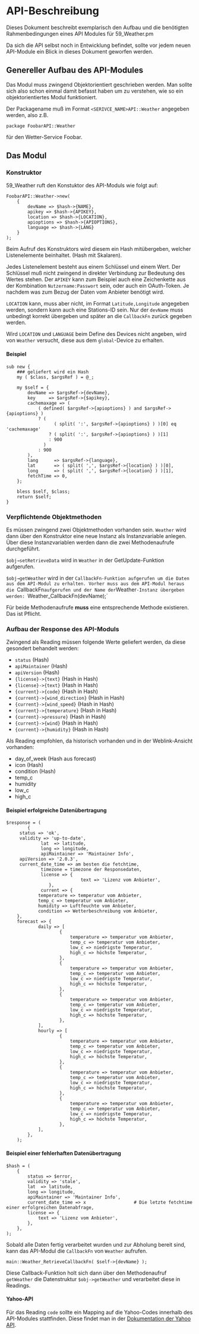# API-Beschreibung

Dieses Dokument beschreibt exemplarisch den Aufbau und die benötigten Rahmenbedingungen eines API Modules für 59_Weather.pm

Da sich die API selbst noch in Entwicklung befindet, sollte vor jedem neuen API-Module ein Blick in dieses Dokument geworfen werden.

## Genereller Aufbau des API-Modules

Das Modul muss zwingend Objektorientiert geschrieben werden. Man sollte sich also schon einmal damit befasst haben um zu verstehen, wie so ein objektorientiertes Modul funktioniert.

Der Packagename muß im Format `<SERIVCE_NAME>API::Weather` angegeben werden, also z.B.

    package FoobarAPI::Weather
    
für den Wetter-Service Foobar.

## Das Modul

### Konstruktor

59_Weather ruft den Konstuktor des API-Moduls wie folgt auf:

    FoobarAPI::Weather->new(
        { 
            devName => $hash->{NAME}, 
            apikey => $hash->{APIKEY}, 
            location => $hash->{LOCATION}, 
            apioptions => $hash->{APIOPTIONS}, 
            language => $hash->{LANG} 
        } 
    );
    
Beim Aufruf des Konstruktors wird diesem ein Hash mitübergeben, welcher Listenelemente beinhaltet. (Hash mit Skalaren).

Jedes Listenelement besteht aus einem Schlüssel und einem Wert. Der Schlüssel muß nicht zwingend in direkter Verbindung zur Bedeutung des Wertes stehen. Der `APIKEY` kann zum Beispiel auch eine Zeichenkette aus der Kombination `Nutzername:Passwort` sein, oder auch ein OAuth-Token. Je nachdem was zum Bezug der Daten vom Anbieter benötigt wird.

`LOCATION` kann, muss aber nicht, im Format `Latitude,Longitude` angegeben werden, sondern kann auch eine Stations-ID sein. Nur der `devName` muss unbedingt korrekt übergeben und später an die `CallbackFn` zurück gegeben werden.

Wird `LOCATION` und `LANGUAGE` beim Define des Devices nicht angeben, wird von `Weather` versucht, diese aus dem `global`-Device zu erhalten.

#### Beispiel

    sub new {
        ### geliefert wird ein Hash
        my ( $class, $argsRef ) = @_;
    
        my $self = {
            devName => $argsRef->{devName},
            key     => $argsRef->{$apikey},
            cachemaxage => (
                ( defined( $argsRef->{apioptions} ) and $argsRef->{apioptions} )
                ? (
                      ( split( ':', $argsRef->{apioptions} ) )[0] eq 'cachemaxage'
                    ? ( split( ':', $argsRef->{apioptions} ) )[1]
                    : 900
                  )
                : 900
            ),
            lang      => $argsRef->{language},
            lat       => ( split( ',', $argsRef->{location} ) )[0],
            long      => ( split( ',', $argsRef->{location} ) )[1],
            fetchTime => 0,
        };
    
        bless $self, $class;
        return $self;
    }

### Verpflichtende Objektmethoden

Es müssen zwingend zwei Objektmethoden vorhanden sein. `Weather` wird dann über den Konstruktor eine neue Instanz als Instanzvariable anlegen. Über diese Instanzvariablen werden dann die zwei Methodenaufrufe durchgeführt.

`$obj→setRetrieveData` wird in `Weather` in der GetUpdate-Funktion aufgerufen.

`$obj→getWeather` wird in der `CallbackFn-Funktion aufgerufen um die Daten aus dem API-Modul zu erhalten. Vorher muss aus dem API-Modul heraus die `CallbackFn` aufgerufen und der Name der `Weather`-Instanz übergeben werden: `Weather_CallbackFn(devName);`

Für beide Methodenaufrufe **muss** eine entsprechende Methode existieren. Das ist Pflicht.

### Aufbau der Response des API-Moduls

Zwingend als Reading müssen folgende Werte geliefert werden, da diese gesondert behandelt werden:

* `status` (Hash)
* `apiMaintainer` (Hash)
* `apiVersion` (Hash)
* `{license}->{text}` (Hash in Hash)
* `{license}->{text}` (Hash in Hash)
* `{current}->{code}` (Hash in Hash)
* `{current}->{wind_direction}` (Hash in Hash)
* `{current}->{wind_speed}` (Hash in Hash)
* `{current}->{temperature}` (Hash in Hash)
* `{current}->pressure}` (Hash in Hash)
* `{current}->{wind}` (Hash in Hash)
* `{current}->{humidity}` (Hash in Hash)

Als Reading empfohlen, da historisch vorhanden und in der Weblink-Ansicht vorhanden:

* day_of_week (Hash aus forecast)
* icon (Hash)
* condition (Hash)
* temp_c
* humidity
* low_c
* high_c

#### Beispiel erfolgreiche Datenübertragung

    $response = (
            {
         status => 'ok',
         validity => 'up-to-date',
                 lat  => latitude,
                 long => longitude,
                 apiMaintainer => 'Maintainer Info',
         apiVersion => '2.0.3',
         current_date_time => am besten die fetchtime,
                 timezone = timezone der Responsedaten,
                 license => {
                                text => 'Lizenz vom Anbieter',
                    },
                 current => {
                temperature => temperatur vom Anbieter,
                temp_c => temperatur vom Anbieter,
                humidity => Luftfeuchte vom Anbieter,
                condition => Wetterbeschreibung vom Anbieter,
        },
        forecast => {
                daily => [	
                        {
                            temperature => temperatur vom Anbieter,
                            temp_c => temperatur vom Anbieter,
                            low_c => niedrigste Temperatur,
                            high_c => höchste Temperatur,
                        },
                        {
                            temperature => temperatur vom Anbieter,
                            temp_c => temperatur vom Anbieter,
                            low_c => niedrigste Temperatur,
                            high_c => höchste Temperatur,
                        },
                        {
                            temperature => temperatur vom Anbieter,
                            temp_c => temperatur vom Anbieter,
                            low_c => niedrigste Temperatur,
                            high_c => höchste Temperatur,
                        },
                ],
                hourly => [
                        {
                            temperature => temperatur vom Anbieter,
                            temp_c => temperatur vom Anbieter,
                            low_c => niedrigste Temperatur,
                            high_c => höchste Temperatur,
                        },
                        {
                            temperature => temperatur vom Anbieter,
                            temp_c => temperatur vom Anbieter,
                            low_c => niedrigste Temperatur,
                            high_c => höchste Temperatur,
                        },
                        {
                            temperature => temperatur vom Anbieter,
                            temp_c => temperatur vom Anbieter,
                            low_c => niedrigste Temperatur,
                            high_c => höchste Temperatur,
                        },
                ],
            },
        );

#### Beispiel einer fehlerhaften Datenübertragung

    $hash = (
        {
            status => $error,
            validity => 'stale',
            lat  => latitude,
            long => longitude,
            apiMaintainer => 'Maintainer Info',
            current_date_time => x                  # Die letzte fetchtime einer erfolgreichen Datenabfrage,
            license => {
                text => 'Lizenz vom Anbieter',
            },
        },
    );

Sobald alle Daten fertig verarbeitet wurden und zur Abholung bereit sind, kann das API-Modul die `CallbackFn` von `Weather` aufrufen.

    main::Weather_RetrieveCallbackFn( $self->{devName} );
    
Diese Callback-Funktion holt sich dann über den Methodenaufruf `getWeather` die Datenstruktur `$obj->getWeather` und verarbeitet diese in Readings.

#### Yahoo-API
Für das Reading `code` sollte ein Mapping auf die Yahoo-Codes innerhalb des API-Modules stattfinden. Diese findet man in der [Dokumentation der Yahoo API](https://developer.yahoo.com/weather/documentation.html#codes).